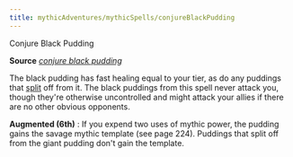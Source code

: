 ```yaml
---
title: mythicAdventures/mythicSpells/conjureBlackPudding
---
```

Conjure Black Pudding

**Source** [_conjure black pudding_](ultimateMagic/spells/conjureBlackPudding#_conjure-black-pudding)

The black pudding has fast healing equal to your tier, as do any puddings that [split](monsters/universalMonsterRules#_split) off from it. The black puddings from this spell never attack you, though they're otherwise uncontrolled and might attack your allies if there are no other obvious opponents.

**Augmented (6th)** : If you expend two uses of mythic power, the pudding gains the savage mythic template (see page 224). Puddings that split off from the giant pudding don't gain the template.

